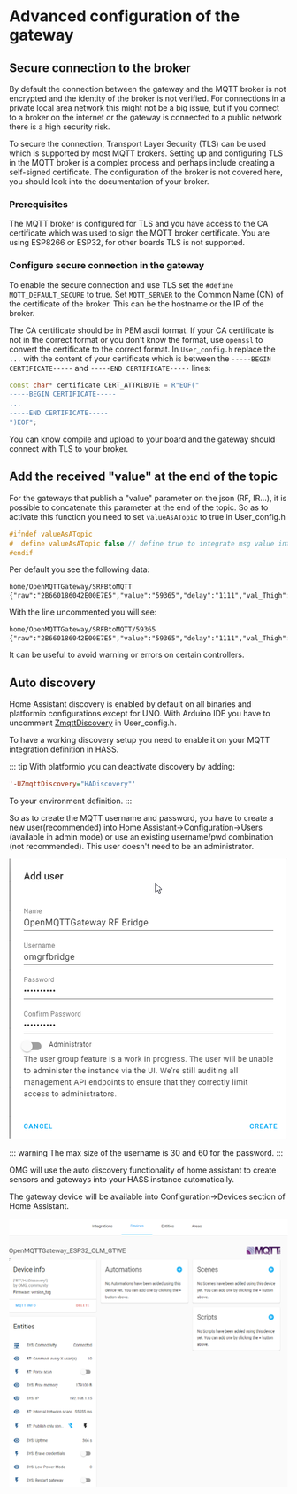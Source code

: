 # Advanced configuration of the gateway

## Secure connection to the broker
By default the connection between the gateway and the MQTT broker is not encrypted and the identity of the broker is not verified.
For connections in a private local area network this might not be a big issue, but if you connect to a broker on the internet or the gateway is connected to a public network there is a high security risk.

To secure the connection, Transport Layer Security (TLS) can be used which is supported by most MQTT brokers.
Setting up and configuring TLS in the MQTT broker is a complex process and perhaps include creating a self-signed certificate.
The configuration of the broker is not covered here, you should look into the documentation of your broker.

### Prerequisites
The MQTT broker is configured for TLS and you have access to the CA certificate which was used to sign the MQTT broker certificate.
You are using ESP8266 or ESP32, for other boards TLS is not supported.

### Configure secure connection in the gateway
To enable the secure connection and use TLS set the `#define MQTT_DEFAULT_SECURE` to true.
Set `MQTT_SERVER` to the Common Name (CN) of the certificate of the broker.
This can be the hostname or the IP of the broker.

The CA certificate should be in PEM ascii format.
If your CA certificate is not in the correct format or you don't know the format, use `openssl` to convert the certificate to the correct format.
In `User_config.h` replace the `...` with the content of your certificate which is between the `-----BEGIN CERTIFICATE-----` and `-----END CERTIFICATE-----` lines:
```cpp
const char* certificate CERT_ATTRIBUTE = R"EOF("
-----BEGIN CERTIFICATE-----
...
-----END CERTIFICATE-----
")EOF";
```

You can know compile and upload to your board and the gateway should connect with TLS to your broker.

## Add the received "value" at the end of the topic
For the gateways that publish a "value" parameter on the json (RF, IR...), it is possible to concatenate this parameter at the end of the topic.
So as to activate this function you need to set `valueAsATopic` to true in User_config.h

``` cpp
#ifndef valueAsATopic
#  define valueAsATopic false // define true to integrate msg value into the subject when receiving
#endif
```

Per default you see the following data:
```
home/OpenMQTTGateway/SRFBtoMQTT {"raw":"2B660186042E00E7E5","value":"59365","delay":"1111","val_Thigh":"390","val_Tlow":"1070"}
```

With the line uncommented you will see:
```
home/OpenMQTTGateway/SRFBtoMQTT/59365 {"raw":"2B660186042E00E7E5","value":"59365","delay":"1111","val_Thigh":"390","val_Tlow":"1070"}
```

It can be useful to avoid warning or errors on certain controllers.

## Auto discovery
Home Assistant discovery is enabled by default on all binaries and platformio configurations except for UNO. With Arduino IDE you have to uncomment [ZmqttDiscovery](https://github.com/1technophile/OpenMQTTGateway/blob/0180a0dbd55ed8e0799e30ee84f68070a6f478fa/User_config.h#L99) in User_config.h. 

To have a working discovery setup you need to enable it on your MQTT integration definition in HASS.

::: tip
With platformio you can deactivate discovery by adding:
``` ini
'-UZmqttDiscovery="HADiscovery"'
```
To your environment definition.
:::

So as to create the MQTT username and password, you have to create a new user(recommended) into Home Assistant->Configuration->Users (available in admin mode) or use an existing username/pwd combination (not recommended). This user doesn't need to be an administrator.

![](../img/OpenMQTTGateway-Configuration-Home-Assistant.png)

::: warning
The max size of the username is 30 and 60 for the password.
:::

OMG will use the auto discovery functionality of home assistant to create sensors and gateways into your HASS instance automatically.

The gateway device will be available into Configuration->Devices section of Home Assistant.

![](../img/OpenMQTTGateway_Home_Assistant_MQTT_discovery.png)
